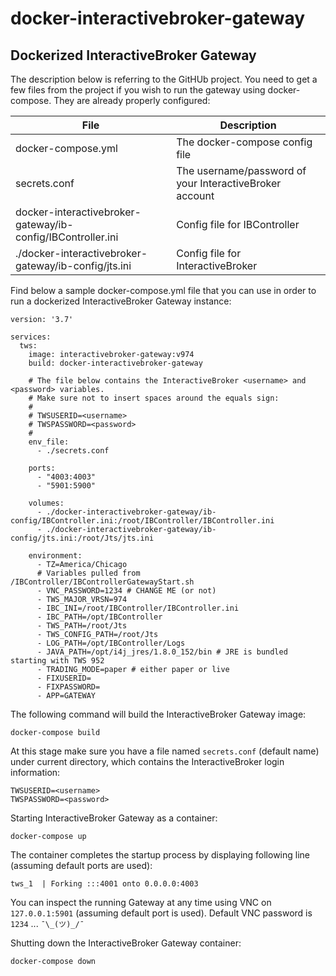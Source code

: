 # docker-interactivebroker-gateway
## Dockerized InteractiveBroker Gateway ##

The description below is referring to the GitHUb project. You need to get a few files from the project if you wish to run the gateway using docker-compose. They are already properly configured:

File                                                         | Description
----------------------------------------------------------   | -------------------------------------
docker-compose.yml                                           | The docker-compose config file
secrets.conf                                                 | The username/password of your InteractiveBroker account
docker-interactivebroker-gateway/ib-config/IBController.ini  | Config file for IBController
./docker-interactivebroker-gateway/ib-config/jts.ini         | Config file for InteractiveBroker

Find below a sample docker-compose.yml file that you can use in order to run a dockerized InteractiveBroker Gateway instance:
```
version: '3.7'

services:
  tws:
    image: interactivebroker-gateway:v974
    build: docker-interactivebroker-gateway

    # The file below contains the InteractiveBroker <username> and <password> variables.
    # Make sure not to insert spaces around the equals sign:
    # 
    # TWSUSERID=<username>
    # TWSPASSWORD=<password>
    #
    env_file:
      - ./secrets.conf

    ports:
      - "4003:4003"
      - "5901:5900"

    volumes:
      - ./docker-interactivebroker-gateway/ib-config/IBController.ini:/root/IBController/IBController.ini
      - ./docker-interactivebroker-gateway/ib-config/jts.ini:/root/Jts/jts.ini

    environment:
      - TZ=America/Chicago
      # Variables pulled from /IBController/IBControllerGatewayStart.sh
      - VNC_PASSWORD=1234 # CHANGE ME (or not)
      - TWS_MAJOR_VRSN=974
      - IBC_INI=/root/IBController/IBController.ini
      - IBC_PATH=/opt/IBController
      - TWS_PATH=/root/Jts
      - TWS_CONFIG_PATH=/root/Jts
      - LOG_PATH=/opt/IBController/Logs
      - JAVA_PATH=/opt/i4j_jres/1.8.0_152/bin # JRE is bundled starting with TWS 952
      - TRADING_MODE=paper # either paper or live
      - FIXUSERID=
      - FIXPASSWORD=
      - APP=GATEWAY

```

The following command will build the InteractiveBroker Gateway image:
```
docker-compose build
```
At this stage make sure you have a file named `secrets.conf` (default name) under current directory, which contains the InteractiveBroker login information:

```
TWSUSERID=<username>
TWSPASSWORD=<password>
```

Starting InteractiveBroker Gateway as a container:
```
docker-compose up
```

The container completes the startup process by displaying following line (assuming default ports are used):

```
tws_1  | Forking :::4001 onto 0.0.0.0:4003
```

You can inspect the running Gateway at any time using VNC on `127.0.0.1:5901` (assuming default port is used).
 Default VNC password is `1234` ... `¯\_(ツ)_/¯` 

Shutting down the InteractiveBroker Gateway container:
```
docker-compose down
```
